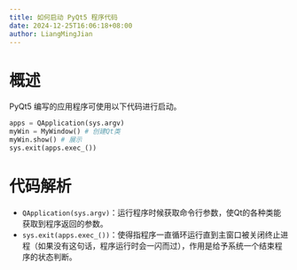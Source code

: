 ```yaml
---
title: 如何启动 PyQt5 程序代码
date: 2024-12-25T16:06:18+08:00
author: LiangMingJian
---
```


# 概述

PyQt5 编写的应用程序可使用以下代码进行启动。

```python
apps = QApplication(sys.argv)
myWin = MyWindow() # 创建Qt类
myWin.show() # 展示
sys.exit(apps.exec_())
```

# 代码解析

- `QApplication(sys.argv)`：运行程序时候获取命令行参数，使Qt的各种类能获取到程序返回的参数。
- `sys.exit(apps.exec_())`：使得指程序一直循环运行直到主窗口被关闭终止进程（如果没有这句话，程序运行时会一闪而过），作用是给予系统一个结束程序的状态判断。
